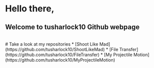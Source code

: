 # Hello there, 
  ## Welcome to tusharlock10 Github webpage
<br>
# Take a look at my repositories
* [Shoot Like Mad](https://github.com/tusharlock10/ShootLikeMad)
* [File Transfer](https://github.com/tusharlock10/FileTransfer)
* [My Projectile Motion](https://github.com/tusharlock10/MyProjectileMotion)
